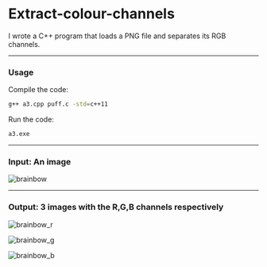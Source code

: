 # Extract-colour-channels
I wrote a C++ program that loads a PNG file and separates its RGB channels.

---
### Usage

Compile the code:
```bash
g++ a3.cpp puff.c -std=c++11
```

Run the code:
```bash
a3.exe
```
---
### Input: An image


![brainbow](https://github.com/HelenaFP/Extract-colour-channels/assets/73249743/376a4bba-2c76-4b6c-807c-4b42e66e1515)

---
### Output: 3 images with the R,G,B channels respectively

![brainbow_r](https://github.com/HelenaFP/Extract-colour-channels/assets/73249743/cb67c330-e126-4d6c-a0d2-a70f35e3139a)

![brainbow_g](https://github.com/HelenaFP/Extract-colour-channels/assets/73249743/eefabdcd-0fac-4e09-9953-6b5bf9fb0d07)

![brainbow_b](https://github.com/HelenaFP/Extract-colour-channels/assets/73249743/1ed17ec9-1c08-42cb-9d99-dc1e14db353b)


